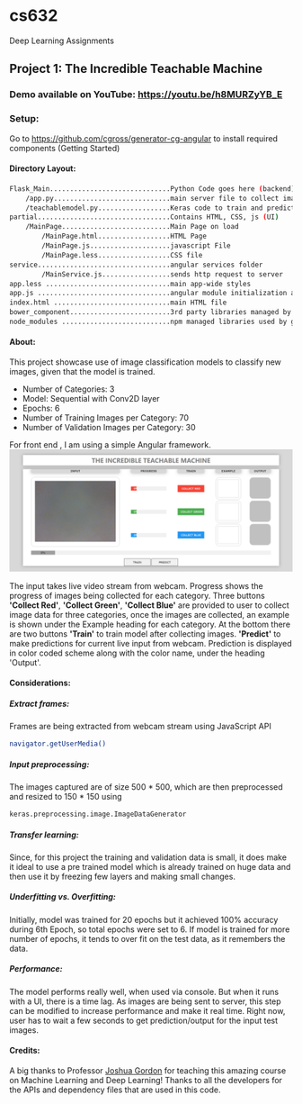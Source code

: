 # cs632
Deep Learning Assignments

## Project 1: The Incredible Teachable Machine

### Demo available on YouTube: https://youtu.be/h8MURZyYB_E

### Setup: 
Go to https://github.com/cgross/generator-cg-angular to install required components (Getting Started)

#### Directory Layout:
```sh
Flask_Main..............................Python Code goes here (backend)
    /app.py.............................main server file to collect images and send/receive http requests
    /teachablemodel.py..................Keras code to train and predict
partial.................................Contains HTML, CSS, js (UI)
    /MainPage...........................Main Page on load
        /MainPage.html..................HTML Page
        /MainPage.js....................javascript File
        /MainPage.less..................CSS file
service.................................angular services folder
        /MainService.js.................sends http request to server
app.less ...............................main app-wide styles
app.js .................................angular module initialization and route setup
index.html .............................main HTML file
bower_component.........................3rd party libraries managed by bower
node_modules ...........................npm managed libraries used by grunt
```
#### About:
This project showcase use of image classification models to classify new images, given that the model is trained.
* Number of Categories: 3
* Model: Sequential with Conv2D layer
* Epochs: 6
* Number of Training Images per Category: 70
* Number of Validation Images per Category: 30

For front end , I am using a simple Angular framework. 
![alt text](https://github.com/pk60313n/cs632_Final_Project_TeachableMachine/blob/master/sh.PNG)

The input takes live video stream from webcam. Progress shows the progress of images being collected for each category. Three buttons **'Collect Red'**, **'Collect Green'**, **'Collect Blue'** are provided to user to collect image data for three categories, once the images are collected, an example is shown under the Example heading for each category. At the bottom there are two buttons **'Train'** to train model after collecting images. **'Predict'** to make predictions for current live input from webcam. Prediction is displayed in color coded scheme along with the color name, under the heading 'Output'.

#### Considerations:

 ##### Extract frames: 
 Frames are being extracted from webcam stream using JavaScript API 
 

```sh
navigator.getUserMedia()
```

 ##### Input preprocessing: 
 The images captured are of size 500 * 500, which are then preprocessed and resized to 150 * 150 using 
 
```sh
keras.preprocessing.image.ImageDataGenerator
```

 ##### Transfer learning:
 Since, for this project the training and validation data is small, it does make it ideal to use a pre trained model which is already trained on huge data and then use it by freezing few layers and making small changes. 
 
 ##### Underfitting vs. Overfitting:
 Initially, model was trained for 20 epochs but it achieved 100% accuracy during 6th Epoch, so total epochs were set to 6. If model is trained for more number of epochs, it tends to over fit on the test data, as it remembers the data.
 
 ##### Performance:
 The model performs really well, when used via console. But when it runs with a UI, there is a time lag. As images are being sent to server, this step can be modified to increase performance and make it real time. Right now, user has to wait a few seconds to get prediction/output for the input test images.

#### Credits:
A big thanks to Professor [Joshua Gordon](https://github.com/random-forests) for teaching this amazing course on Machine Learning and Deep Learning!
Thanks to all the developers for the APIs and dependency files that are used in this code.
